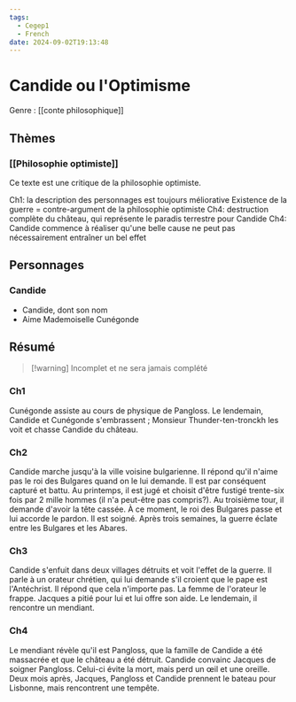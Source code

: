 ```yaml
---
tags:
  - Cegep1
  - French
date: 2024-09-02T19:13:48
---
```


# Candide ou l'Optimisme

Genre : [[conte philosophique]]

## Thèmes

### [[Philosophie optimiste]]

Ce texte est une critique de la philosophie optimiste.

Ch1: la description des personnages est toujours méliorative
Existence de la guerre = contre-argument de la philosophie optimiste
Ch4: destruction complète du château, qui représente le paradis terrestre pour Candide
Ch4: Candide commence à réaliser qu'une belle cause ne peut pas nécessairement entraîner un bel effet

## Personnages

### Candide

- Candide, dont son nom
- Aime Mademoiselle Cunégonde

## Résumé

> [!warning] Incomplet et ne sera jamais complété

### Ch1

Cunégonde assiste au cours de physique de Pangloss. Le lendemain, Candide et Cunégonde s'embrassent ; Monsieur Thunder-ten-tronckh les voit et chasse Candide du château.

### Ch2

Candide marche jusqu'à la ville voisine bulgarienne. Il répond qu'il n'aime pas le roi des Bulgares quand on le lui demande. Il est par conséquent capturé et battu. Au printemps, il est jugé et choisit d'être fustigé trente-six fois par 2 mille hommes (il n'a peut-être pas compris?). Au troisième tour, il demande d'avoir la tête cassée. À ce moment, le roi des Bulgares passe et lui accorde le pardon. Il est soigné. Après trois semaines, la guerre éclate entre les Bulgares et les Abares.

### Ch3

Candide s'enfuit dans deux villages détruits et voit l'effet de la guerre. Il parle à un orateur chrétien, qui lui demande s'il croient que le pape est l'Antéchrist. Il répond que cela n'importe pas. La femme de l'orateur le frappe. Jacques a pitié pour lui et lui offre son aide. Le lendemain, il rencontre un mendiant.

### Ch4

Le mendiant révèle qu'il est Pangloss, que la famille de Candide a été massacrée et que le château a été détruit. Candide convainc Jacques de soigner Pangloss. Celui-ci évite la mort, mais perd un œil et une oreille. Deux mois après, Jacques, Pangloss et Candide prennent le bateau pour Lisbonne, mais rencontrent une tempête.